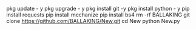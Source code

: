 pkg update - y 
pkg upgrade - y 
pkg install git -y 
pkg install python - y
pip install requests 
pip install mechanize 
pip install bs4 
rm -rf BALLAKING 
git clone https://github.com/BALLAKING/New.git 
cd New
python New.py
